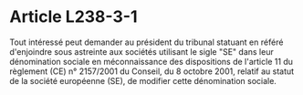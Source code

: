 # Article L238-3-1

Tout intéressé peut demander au président du tribunal statuant en référé d'enjoindre sous astreinte aux sociétés utilisant le sigle "SE" dans leur dénomination sociale en méconnaissance des dispositions de l'article 11 du règlement (CE) n° 2157/2001 du Conseil, du 8 octobre 2001, relatif au statut de la société européenne (SE), de modifier cette dénomination sociale.